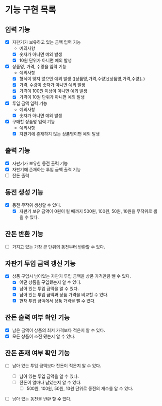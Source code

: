# 기능 구현 목록 
## 입력 기능
- [x] 자판기가 보유하고 있는 금액 입력 기능
  - 예외사항
  - [x] 숫자가 아니면 예외 발생
  - [x] 10원 단위가 아니면 예외 발생
  
- [x] 상품명, 가격, 수량을 입력 기능 
  - 예외사항
  - [x] 형식이 맞지 않으면 예외 발생 ([상품명,가격,수량];[상품명,가격,수량]..)
  - [x] 가격, 수량이 숫자가 아니면 예외 발생 
  - [x] 가격이 100원 이상이 아니면 예외 발생
  - [x] 가격이 10원 단위가 아니면 예외 발생
  
- [x] 투입 금액 입력 기능
  - 예외사항
  - [x] 숫자가 아니면 예외 발생

- [x] 구매할 상품명 입력 기능
  - 예외사항
  - [x] 자판기에 존재하지 않는 상품명이면 예외 발생

## 출력 기능 
- [x] 자판기가 보유한 동전 출력 기능
- [x] 자판기에 존재하는 투입 금액 출력 기능
- [ ] 잔돈 출력 

## 동전 생성 기능
- [x] 동전 무작위 생성할 수 있다.
  - [x] 자판기 보유 금액이 0원이 될 때까지 500원, 100원, 50원, 10원을 무작위로 뽑을 수 있다.

## 잔돈 반환 기능
- [ ] 가지고 있는 가장 큰 단위의 동전부터 반환할 수 있다.

## 자판기 투입 금액 갱신 기능
- [x] 상품 구입시 남아있는 자판기 투입 금액을 상품 가격만큼 뺄 수 있다.
  - [x] 어떤 상품을 구입했는지 알 수 있다.
  - [x] 남아 있는 투입 금액을 알 수 있다.
  - [x] 남아 있는 투입 금액과 상품 가격을 비교할 수 있다. 
  - [x] 현재 투입 금액에서 상품 가격을 뺄 수 있다.

## 잔돈 출력 여부 확인 기능 
- [x] 남은 금액이 상품의 최저 가격보다 적은지 알 수 있다.
- [x] 모든 상품이 소진 됐는지 알 수 있다. 

## 잔돈 존재 여부 확인 기능
- [ ] 남아 있는 투입 금액보다 잔돈이 적은지 알 수 있다.
  - [ ] 남아 있는 투입 금액을 알 수 있다. 
  - [ ] 잔돈이 얼마나 남았는지 알 수 있다.
    - [ ] 500원, 100원, 50원, 10원 단위로 동전의 개수를 알 수 있다.
- [ ] 남아 있는 동전을 반환 할 수 있다. 

